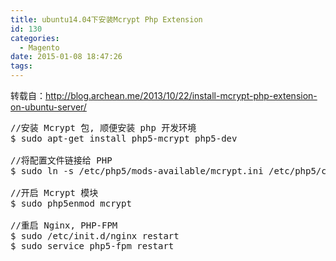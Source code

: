 ```yaml
---
title: ubuntu14.04下安装Mcrypt Php Extension
id: 130
categories:
  - Magento
date: 2015-01-08 18:47:26
tags:
---
```


转载自：http://blog.archean.me/2013/10/22/install-mcrypt-php-extension-on-ubuntu-server/
<pre class="lang:default decode:true ">//安装 Mcrypt 包, 顺便安装 php 开发环境
$ sudo apt-get install php5-mcrypt php5-dev

//将配置文件链接给 PHP
$ sudo ln -s /etc/php5/mods-available/mcrypt.ini /etc/php5/cli/conf.d/mcrypt.ini

//开启 Mcrypt 模块
$ sudo php5enmod mcrypt

//重启 Nginx, PHP-FPM
$ sudo /etc/init.d/nginx restart
$ sudo service php5-fpm restart</pre>